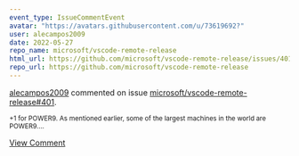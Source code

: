 ```yaml
---
event_type: IssueCommentEvent
avatar: "https://avatars.githubusercontent.com/u/73619692?"
user: alecampos2009
date: 2022-05-27
repo_name: microsoft/vscode-remote-release
html_url: https://github.com/microsoft/vscode-remote-release/issues/401
repo_url: https://github.com/microsoft/vscode-remote-release
---
```


<a href='https://github.com/alecampos2009' target='_blank'>alecampos2009</a> commented on issue <a href='https://github.com/microsoft/vscode-remote-release/issues/401' target='_blank'>microsoft/vscode-remote-release#401</a>.

<small>+1 for POWER9. As mentioned earlier, some of the largest machines in the world are POWER9....</small>

<a href='https://github.com/microsoft/vscode-remote-release/issues/401' target='_blank'>View Comment</a>